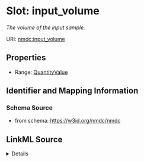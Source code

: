# Slot: input_volume


_The volume of the input sample._



URI: [nmdc:input_volume](https://w3id.org/nmdc/input_volume)



<!-- no inheritance hierarchy -->







## Properties

* Range: [QuantityValue](QuantityValue.md)





## Identifier and Mapping Information







### Schema Source


* from schema: https://w3id.org/nmdc/nmdc




## LinkML Source

<details>
```yaml
name: input_volume
description: The volume of the input sample.
from_schema: https://w3id.org/nmdc/nmdc
rank: 1000
domain: PlannedProcess
alias: input_volume
range: QuantityValue

```
</details>